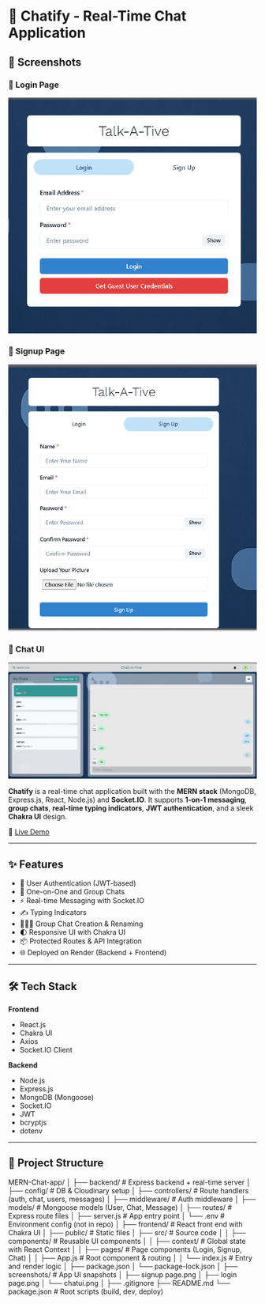 # 💬 Chatify - Real-Time Chat Application

## 📸 Screenshots

### 🔐 Login Page
![Login Page](https://github.com/Asraaruddin/MERN-Chat-app/blob/a1add1c66c182af6d7d8fe352fae755bb50a82ad/screenshots/login%20page.png?raw=true)

### 📝 Signup Page
![Signup Page](https://github.com/Asraaruddin/MERN-Chat-app/blob/045e7d478f7a2e157e35ae9d0074c2b7a3d61289/screenshots/Signup%20page.png?raw=true)

### 💬 Chat UI
![Chat UI](https://github.com/Asraaruddin/MERN-Chat-app/blob/a1add1c66c182af6d7d8fe352fae755bb50a82ad/screenshots/chatui.png?raw=true)



**Chatify** is a real-time chat application built with the **MERN stack** (MongoDB, Express.js, React, Node.js) and **Socket.IO**. It supports **1-on-1 messaging**, **group chats**, **real-time typing indicators**, **JWT authentication**, and a sleek **Chakra UI** design.

🚀 [Live Demo](https://talkify-5m26.onrender.com)

---

## ✨ Features

- 🔐 User Authentication (JWT-based)
- 💬 One-on-One and Group Chats
- ⚡ Real-time Messaging with Socket.IO
- ✍️ Typing Indicators
- 🧑‍🤝‍🧑 Group Chat Creation & Renaming
- 🌓 Responsive UI with Chakra UI
- 📦 Protected Routes & API Integration
- 🌐 Deployed on Render (Backend + Frontend)

---

## 🛠️ Tech Stack

**Frontend**  
- React.js  
- Chakra UI  
- Axios  
- Socket.IO Client

**Backend**  
- Node.js  
- Express.js  
- MongoDB (Mongoose)  
- Socket.IO  
- JWT  
- bcryptjs  
- dotenv

---

## 📁 Project Structure
MERN-Chat-app/
│
├── backend/ # Express backend + real-time server
│ ├── config/ # DB & Cloudinary setup
│ ├── controllers/ # Route handlers (auth, chat, users, messages)
│ ├── middleware/ # Auth middleware
│ ├── models/ # Mongoose models (User, Chat, Message)
│ ├── routes/ # Express route files
│ ├── server.js # App entry point
│ └── .env # Environment config (not in repo)
│
├── frontend/ # React front end with Chakra UI
│ ├── public/ # Static files
│ ├── src/ # Source code
│ │ ├── components/ # Reusable UI components
│ │ ├── context/ # Global state with React Context
│ │ ├── pages/ # Page components (Login, Signup, Chat)
│ │ ├── App.js # Root component & routing
│ │ └── index.js # Entry and render logic
│ ├── package.json
│ └── package-lock.json
│
├── screenshots/ # App UI snapshots
│ ├── signup page.png
│ ├── login page.png
│ └── chatui.png
│
├── .gitignore
├── README.md
└── package.json # Root scripts (build, dev, deploy)

